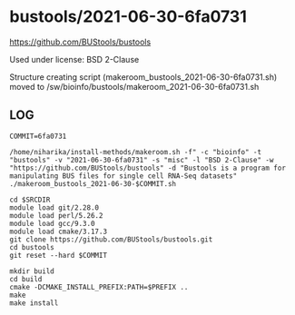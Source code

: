 bustools/2021-06-30-6fa0731
========================

<https://github.com/BUStools/bustools>

Used under license:
BSD 2-Clause


Structure creating script (makeroom_bustools_2021-06-30-6fa0731.sh) moved to /sw/bioinfo/bustools/makeroom_2021-06-30-6fa0731.sh

LOG
---
    COMMIT=6fa0731

    /home/niharika/install-methods/makeroom.sh -f" -c "bioinfo" -t "bustools" -v "2021-06-30-6fa0731" -s "misc" -l "BSD 2-Clause" -w "https://github.com/BUStools/bustools" -d "Bustools is a program for manipulating BUS files for single cell RNA-Seq datasets"
    ./makeroom_bustools_2021-06-30-$COMMIT.sh

    cd $SRCDIR
    module load git/2.28.0
    module load perl/5.26.2
    module load gcc/9.3.0
    module load cmake/3.17.3
    git clone https://github.com/BUStools/bustools.git
    cd bustools
    git reset --hard $COMMIT

    mkdir build
    cd build
    cmake -DCMAKE_INSTALL_PREFIX:PATH=$PREFIX ..
    make
    make install




    
